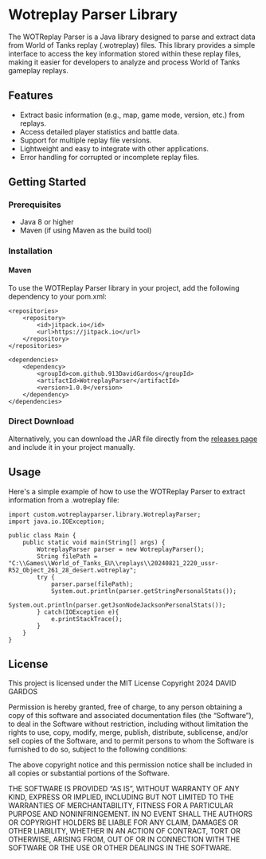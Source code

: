 # Wotreplay Parser Library

The WOTReplay Parser is a Java library designed to parse and extract data from World of Tanks replay (.wotreplay) files.
This library provides a simple interface to access the key information stored within these replay files, making it easier for developers to analyze and process World of Tanks gameplay replays.

## Features

* Extract basic information (e.g., map, game mode, version, etc.) from replays.
* Access detailed player statistics and battle data.
* Support for multiple replay file versions.
* Lightweight and easy to integrate with other applications.
* Error handling for corrupted or incomplete replay files.

## Getting Started

### Prerequisites
* Java 8 or higher
* Maven (if using Maven as the build tool)

### Installation
#### Maven
To use the WOTReplay Parser library in your project, add the following dependency to your pom.xml:
```
<repositories>
    <repository>
        <id>jitpack.io</id>
        <url>https://jitpack.io</url>
    </repository>
</repositories>

<dependencies>
    <dependency>
        <groupId>com.github.913DavidGardos</groupId>
        <artifactId>WotreplayParser</artifactId>
        <version>1.0.0</version>
    </dependency>
</dependencies>
```

### Direct Download
Alternatively, you can download the JAR file directly from the [releases page](https://github.com/913DavidGardos/WotreplayParser/blob/main/target) and include it in your project manually.

## Usage
Here's a simple example of how to use the WOTReplay Parser to extract information from a .wotreplay file:

```
import custom.wotreplayparser.library.WotreplayParser;
import java.io.IOException;

public class Main {
    public static void main(String[] args) {
        WotreplayParser parser = new WotreplayParser();
        String filePath = "C:\\Games\\World_of_Tanks_EU\\replays\\20240821_2220_ussr-R52_Object_261_28_desert.wotreplay";
        try {
            parser.parse(filePath);
            System.out.println(parser.getStringPersonalStats());
            System.out.println(parser.getJsonNodeJacksonPersonalStats());
        } catch(IOException e){
            e.printStackTrace();
        }
    }
}
```

## License
This project is licensed under the MIT License
Copyright 2024 DAVID GARDOS

Permission is hereby granted, free of charge, to any person obtaining a copy of this software and associated documentation files (the “Software”), to deal in the Software without restriction, including without limitation the rights to use, copy, modify, merge, publish, distribute, sublicense, and/or sell copies of the Software, and to permit persons to whom the Software is furnished to do so, subject to the following conditions:

The above copyright notice and this permission notice shall be included in all copies or substantial portions of the Software.

THE SOFTWARE IS PROVIDED “AS IS”, WITHOUT WARRANTY OF ANY KIND, EXPRESS OR IMPLIED, INCLUDING BUT NOT LIMITED TO THE WARRANTIES OF MERCHANTABILITY, FITNESS FOR A PARTICULAR PURPOSE AND NONINFRINGEMENT. IN NO EVENT SHALL THE AUTHORS OR COPYRIGHT HOLDERS BE LIABLE FOR ANY CLAIM, DAMAGES OR OTHER LIABILITY, WHETHER IN AN ACTION OF CONTRACT, TORT OR OTHERWISE, ARISING FROM, OUT OF OR IN CONNECTION WITH THE SOFTWARE OR THE USE OR OTHER DEALINGS IN THE SOFTWARE.
